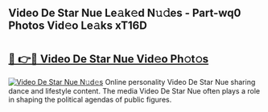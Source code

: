 ## Video De Star Nue Le𝚊k𝚎d N𝚞𝚍es - Part-wq0 Photos Vid𝚎o Le𝚊ks xT16D

# <h2><a href="http://fb8488.evod.top/?m=Video+De+Star+Nue">🔗 👉🔴 Video De Star Nue Vid𝚎o Ph𝚘t𝚘s</a></h2>

[![Video De Star Nue N𝚞d𝚎s](https://i.imgur.com/8V9OHl7.gif)](http://fb8488.evod.top/?m=Video+De+Star+Nue)
Online personality Video De Star Nue sharing dance and lifestyle content. The media Video De Star Nue often plays a role in shaping the political agendas of public figures. 
